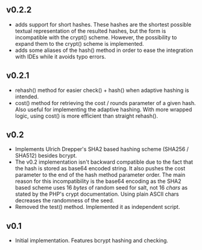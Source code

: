 ## v0.2.2
 * adds support for short hashes. These hashes are the shortest possible textual
 representation of the resulted hashes, but the form is incompatible with the
 crypt() scheme. However, the possibility to expand them to the crypt() scheme
 is implemented.
 * adds some aliases of the hash() method in order to ease the integration with
 IDEs while it avoids typo errors.

## v0.2.1
 * rehash() method for easier check() + hash() when adaptive hashing is
 intended.
 * cost() method for retrieving the cost / rounds parameter of a given hash.
 Also useful for implementing the adaptive hashing. With more wrapped logic,
 using cost() is more efficient than straight rehash().

## v0.2
 * Implements Ulrich Drepper's SHA2 based hashing scheme (SHA256 / SHA512)
 besides bcrypt.
 * The v0.2 implementation isn't backward compatible due to the fact that the
 hash is stored as base64 encoded string. It also pushes the cost parameter to
 the end of the hash method parameter order. The main reason for this
 incompatibility is the base64 encoding as the SHA2 based scheme uses 16 *bytes*
 of random seed for salt, not 16 *chars* as stated by the PHP's crypt
 documentation. Using plain ASCII chars decreases the randomness of the seed.
 * Removed the test() method. Implemented it as independent script.

## v0.1
 * Initial implementation. Features bcrypt hashing and checking.

